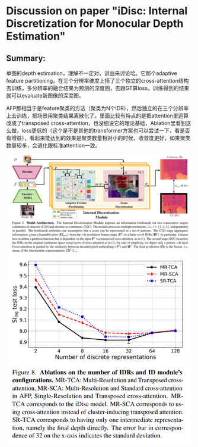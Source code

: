 # Discussion on paper "iDisc: Internal Discretization for Monocular Depth Estimation"

## Summary:

单图的depth estimation，理解不一定对，讲出来讨论哈。它那个adaptive feature partitioning，在三个分辨率维度上搭了三个独立的cross-attention结构去训练，多分辨率的融合结果为预测的深度图，去跟GT算loss。训练得到的结果就可以evaluate新图像的深度图。

AFP那相当于是feature聚类的方法（聚类为N个IDR），然后独立的在三个分辨率上去训练，把场景用聚类结果离散化了。里面比较有特点的是把attention里运算改成了transposed cross-attention，也没细说它的理论基础，Ablation里看到这么做，loss更低的（这个是不是其他的transformer方案也可以尝试一下，看是否有增益），看起来能达到的效果是聚类数量相对小的时候，收敛度更好，如果聚类数量较多，会退化跟标准attention一致。

<img src="./imgs/iDisc_1.png"></img>
<img src="./imgs/iDisc_2.png"></img>
